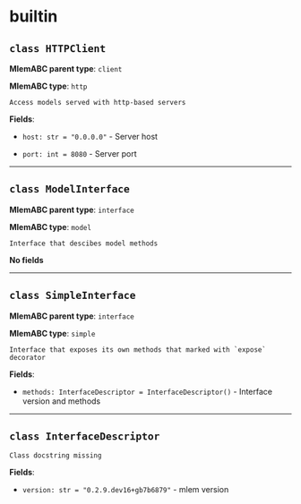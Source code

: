 # builtin

## `class HTTPClient`

**MlemABC parent type**: `client`

**MlemABC type**: `http`

    Access models served with http-based servers

**Fields**:

- `host: str = "0.0.0.0"` - Server host

- `port: int = 8080` - Server port

---

## `class ModelInterface`

**MlemABC parent type**: `interface`

**MlemABC type**: `model`

    Interface that descibes model methods

**No fields**

---

## `class SimpleInterface`

**MlemABC parent type**: `interface`

**MlemABC type**: `simple`

    Interface that exposes its own methods that marked with `expose`
    decorator

**Fields**:

- `methods: InterfaceDescriptor = InterfaceDescriptor()` - Interface version and
  methods

---

## `class InterfaceDescriptor`

    Class docstring missing

**Fields**:

- `version: str = "0.2.9.dev16+gb7b6879"` - mlem version
